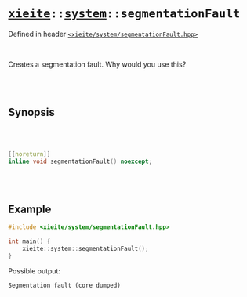 # [`xieite`](../../README.md)`::`[`system`](../../docs/system.md)`::segmentationFault`
Defined in header [`<xieite/system/segmentationFault.hpp>`](../../include/xieite/system/segmentationFault.hpp)

<br/>

Creates a segmentation fault. Why would you use this?

<br/><br/>

## Synopsis

<br/><br/>

```cpp
[[noreturn]]
inline void segmentationFault() noexcept;
```

<br/><br/>

## Example
```cpp
#include <xieite/system/segmentationFault.hpp>

int main() {
	xieite::system::segmentationFault();
}
```
Possible output:
```
Segmentation fault (core dumped)
```
